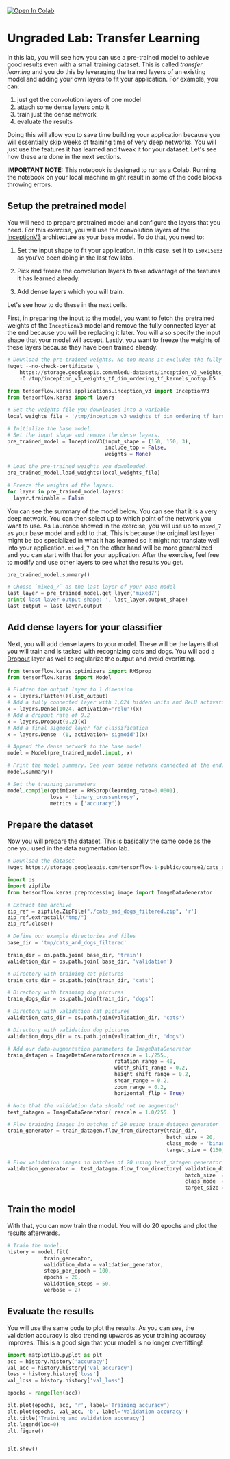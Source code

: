 <a href="https://colab.research.google.com/github/https-deeplearning-ai/tensorflow-1-public/blob/master/C2/W3/ungraded_lab/C2_W3_Lab_1_transfer_learning.ipynb" target="_parent"><img src="https://colab.research.google.com/assets/colab-badge.svg" alt="Open In Colab"/></a>

# Ungraded Lab: Transfer Learning

In this lab, you will see how you can use a pre-trained model to achieve good results even with a small training dataset. This is called _transfer learning_ and you do this by leveraging the trained layers of an existing model and adding your own layers to fit your application. For example, you can:

1. just get the convolution layers of one model
2. attach some dense layers onto it
3. train just the dense network
4. evaluate the results

Doing this will allow you to save time building your application because you will essentially skip weeks of training time of very deep networks. You will just use the features it has learned and tweak it for your dataset. Let's see how these are done in the next sections.

**IMPORTANT NOTE:** This notebook is designed to run as a Colab. Running the notebook on your local machine might result in some of the code blocks throwing errors.

## Setup the pretrained model

You will need to prepare pretrained model and configure the layers that you need. For this exercise, you will use the convolution layers of the [InceptionV3](https://arxiv.org/abs/1512.00567) architecture as your base model. To do that, you need to:

1. Set the input shape to fit your application. In this case. set it to `150x150x3` as you've been doing in the last few labs.

2. Pick and freeze the convolution layers to take advantage of the features it has learned already.

3. Add dense layers which you will train.

Let's see how to do these in the next cells.

First, in preparing the input to the model, you want to fetch the pretrained weights of the `InceptionV3` model and remove the fully connected layer at the end because you will be replacing it later. You will also specify the input shape that your model will accept. Lastly, you want to freeze the weights of these layers because they have been trained already.


```python
# Download the pre-trained weights. No top means it excludes the fully connected layer it uses for classification.
!wget --no-check-certificate \
    https://storage.googleapis.com/mledu-datasets/inception_v3_weights_tf_dim_ordering_tf_kernels_notop.h5 \
    -O /tmp/inception_v3_weights_tf_dim_ordering_tf_kernels_notop.h5
```


```python
from tensorflow.keras.applications.inception_v3 import InceptionV3
from tensorflow.keras import layers

# Set the weights file you downloaded into a variable
local_weights_file = '/tmp/inception_v3_weights_tf_dim_ordering_tf_kernels_notop.h5'

# Initialize the base model.
# Set the input shape and remove the dense layers.
pre_trained_model = InceptionV3(input_shape = (150, 150, 3), 
                                include_top = False, 
                                weights = None)

# Load the pre-trained weights you downloaded.
pre_trained_model.load_weights(local_weights_file)

# Freeze the weights of the layers.
for layer in pre_trained_model.layers:
  layer.trainable = False
```

You can see the summary of the model below. You can see that it is a very deep network. You can then select up to which point of the network you want to use. As Laurence showed in the exercise, you will use up to `mixed_7` as your base model and add to that. This is because the original last layer might be too specialized in what it has learned so it might not translate well into your application. `mixed_7` on the other hand will be more generalized and you can start with that for your application. After the exercise, feel free to modify and use other layers to see what the results you get.


```python
pre_trained_model.summary()

```


```python
# Choose `mixed_7` as the last layer of your base model
last_layer = pre_trained_model.get_layer('mixed7')
print('last layer output shape: ', last_layer.output_shape)
last_output = last_layer.output
```

## Add dense layers for your classifier

Next, you will add dense layers to your model. These will be the layers that you will train and is tasked with recognizing cats and dogs. You will add a [Dropout](https://www.tensorflow.org/api_docs/python/tf/keras/layers/Dropout) layer as well to regularize the output and avoid overfitting.


```python
from tensorflow.keras.optimizers import RMSprop
from tensorflow.keras import Model

# Flatten the output layer to 1 dimension
x = layers.Flatten()(last_output)
# Add a fully connected layer with 1,024 hidden units and ReLU activation
x = layers.Dense(1024, activation='relu')(x)
# Add a dropout rate of 0.2
x = layers.Dropout(0.2)(x)                  
# Add a final sigmoid layer for classification
x = layers.Dense  (1, activation='sigmoid')(x)           

# Append the dense network to the base model
model = Model(pre_trained_model.input, x) 

# Print the model summary. See your dense network connected at the end.
model.summary()
```


```python
# Set the training parameters
model.compile(optimizer = RMSprop(learning_rate=0.0001), 
              loss = 'binary_crossentropy', 
              metrics = ['accuracy'])
```

## Prepare the dataset

Now you will prepare the dataset. This is basically the same code as the one you used in the data augmentation lab.


```python
# Download the dataset
!wget https://storage.googleapis.com/tensorflow-1-public/course2/cats_and_dogs_filtered.zip
```


```python
import os
import zipfile
from tensorflow.keras.preprocessing.image import ImageDataGenerator

# Extract the archive
zip_ref = zipfile.ZipFile("./cats_and_dogs_filtered.zip", 'r')
zip_ref.extractall("tmp/")
zip_ref.close()

# Define our example directories and files
base_dir = 'tmp/cats_and_dogs_filtered'

train_dir = os.path.join( base_dir, 'train')
validation_dir = os.path.join( base_dir, 'validation')

# Directory with training cat pictures
train_cats_dir = os.path.join(train_dir, 'cats') 

# Directory with training dog pictures
train_dogs_dir = os.path.join(train_dir, 'dogs') 

# Directory with validation cat pictures
validation_cats_dir = os.path.join(validation_dir, 'cats') 

# Directory with validation dog pictures
validation_dogs_dir = os.path.join(validation_dir, 'dogs')

# Add our data-augmentation parameters to ImageDataGenerator
train_datagen = ImageDataGenerator(rescale = 1./255.,
                                   rotation_range = 40,
                                   width_shift_range = 0.2,
                                   height_shift_range = 0.2,
                                   shear_range = 0.2,
                                   zoom_range = 0.2,
                                   horizontal_flip = True)

# Note that the validation data should not be augmented!
test_datagen = ImageDataGenerator( rescale = 1.0/255. )

# Flow training images in batches of 20 using train_datagen generator
train_generator = train_datagen.flow_from_directory(train_dir,
                                                    batch_size = 20,
                                                    class_mode = 'binary', 
                                                    target_size = (150, 150))     

# Flow validation images in batches of 20 using test_datagen generator
validation_generator =  test_datagen.flow_from_directory( validation_dir,
                                                          batch_size  = 20,
                                                          class_mode  = 'binary', 
                                                          target_size = (150, 150))
```

## Train the model

With that, you can now train the model. You will do 20 epochs and plot the results afterwards.


```python
# Train the model.
history = model.fit(
            train_generator,
            validation_data = validation_generator,
            steps_per_epoch = 100,
            epochs = 20,
            validation_steps = 50,
            verbose = 2)
```

## Evaluate the results

You will use the same code to plot the results. As you can see, the validation accuracy is also trending upwards as your training accuracy improves. This is a good sign that your model is no longer overfitting!


```python
import matplotlib.pyplot as plt
acc = history.history['accuracy']
val_acc = history.history['val_accuracy']
loss = history.history['loss']
val_loss = history.history['val_loss']

epochs = range(len(acc))

plt.plot(epochs, acc, 'r', label='Training accuracy')
plt.plot(epochs, val_acc, 'b', label='Validation accuracy')
plt.title('Training and validation accuracy')
plt.legend(loc=0)
plt.figure()


plt.show()
```
